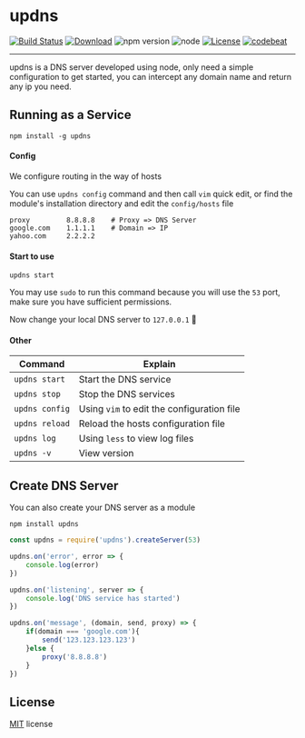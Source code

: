 

# updns

[![Build Status](https://img.shields.io/travis/wyhaya/updns.svg)](https://travis-ci.org/wyhaya/updns) [![Download](https://img.shields.io/npm/dt/updns.svg)](https://www.npmjs.com/package/updns) ![npm version](https://badge.fury.io/js/updns.svg) ![node](https://img.shields.io/node/v/updns.svg) [![License](https://img.shields.io/npm/l/updns.svg)](./LICENSE) [![codebeat](https://codebeat.co/badges/166a4edb-25e0-498b-9ac0-39e0b4daaffb)](https://codebeat.co/projects/github-com-wyhaya-updns-master)

---

updns is a DNS server developed using node, only need a simple configuration to get started, you can intercept any domain name and return any ip you need.

## Running as a Service

```
npm install -g updns
```

#### Config

We configure routing in the way of hosts

You can use `updns config` command and then call `vim` quick edit, or find the module's installation directory and edit the `config/hosts` file

```
proxy         8.8.8.8    # Proxy => DNS Server
google.com    1.1.1.1    # Domain => IP
yahoo.com     2.2.2.2
```
#### Start to use
```
updns start
```
You may use `sudo` to run this command because you will use the `53` port, make sure you have sufficient permissions.

Now change your local DNS server to `127.0.0.1` 🚀

#### Other

| Command          | Explain                                    |
| -------------    | -------------                              |
| `updns start`    | Start the DNS service                      |
| `updns stop`     | Stop the DNS services                      |
| `updns config`   | Using `vim` to edit the configuration file |
| `updns reload`   | Reload the hosts configuration file        |
| `updns log`      | Using `less` to view log files             |
| `updns -v`       | View version                               |


## Create DNS Server
You can also create your DNS server as a module
```
npm install updns
```
```javascript
const updns = require('updns').createServer(53)

updns.on('error', error => {
    console.log(error)
})

updns.on('listening', server => {
    console.log('DNS service has started')
})

updns.on('message', (domain, send, proxy) => {
    if(domain === 'google.com'){
        send('123.123.123.123')
    }else {
        proxy('8.8.8.8')
    }
})
```

## License
[MIT](./LICENSE) license
